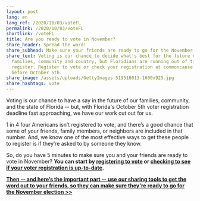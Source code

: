 ```yaml
---
layout: post
lang: en
lang_ref: /2020/10/03/voteFL
permalink: /2020/10/03/voteFL
shortlink: /voteFL
title: Are you ready to vote in November?
share_header: Spread the word!
share_subhead: Make sure your friends are ready to go for the November election.
share_text: Voting is our chance to decide what's best for the future of our
  families, community and country, but Floridians are running out of time to
  register. Register to vote or check your registration at commoncause.org/vote
  before October 5th.
share_image: /assets/uploads/GettyImages-519516013-1600x925.jpg
share_hashtags: vote
---
```

Voting is our chance to have a say in the future of our families, community, and the state of Florida --  but, with Florida's October 5th voter registration deadline fast approaching, we have our work cut out for us.

1 in 4 four Americans isn’t registered to vote, and there’s a good chance that some of your friends, family members, or neighbors are included in that number. And, we know one of the most effective ways to get these people to register is if they’re asked to by someone they know.

So, do you have 5 minutes to make sure you and your friends are ready to vote in November? **You can start by [registering to vote](https://www.commoncause.org/voting-tools/register-to-vote/) or [checking to see if your voter registration is up-to-date](https://www.commoncause.org/voting-tools/verify-your-voter-registration-status/).**

**[Then -- and here’s the important part -- use our sharing tools to get the word out to your friends, so they can make sure they're ready to go for the November election >>](https://share.commoncause.org/2020/09/22/nvrd)**